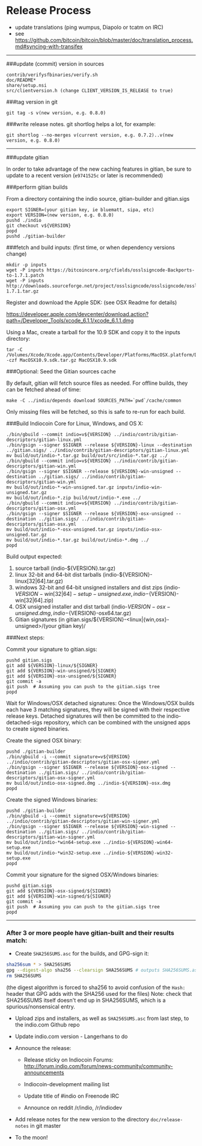 Release Process
====================

* update translations (ping wumpus, Diapolo or tcatm on IRC)
* see https://github.com/bitcoin/bitcoin/blob/master/doc/translation_process.md#syncing-with-transifex

* * *

###update (commit) version in sources

	contrib/verifysfbinaries/verify.sh
	doc/README*
	share/setup.nsi
	src/clientversion.h (change CLIENT_VERSION_IS_RELEASE to true)

###tag version in git

	git tag -s v(new version, e.g. 0.8.0)

###write release notes. git shortlog helps a lot, for example:

	git shortlog --no-merges v(current version, e.g. 0.7.2)..v(new version, e.g. 0.8.0)

* * *

###update gitian

 In order to take advantage of the new caching features in gitian, be sure to update to a recent version (`e9741525c` or later is recommended)

###perform gitian builds

 From a directory containing the indio source, gitian-builder and gitian.sigs
  
	export SIGNER=(your gitian key, ie bluematt, sipa, etc)
	export VERSION=(new version, e.g. 0.8.0)
	pushd ./indio
	git checkout v${VERSION}
	popd
	pushd ./gitian-builder

###fetch and build inputs: (first time, or when dependency versions change)
 
	mkdir -p inputs
	wget -P inputs https://bitcoincore.org/cfields/osslsigncode-Backports-to-1.7.1.patch
	wget -P inputs http://downloads.sourceforge.net/project/osslsigncode/osslsigncode/osslsigncode-1.7.1.tar.gz

 Register and download the Apple SDK: (see OSX Readme for details)
 
 https://developer.apple.com/devcenter/download.action?path=/Developer_Tools/xcode_6.1.1/xcode_6.1.1.dmg
 
 Using a Mac, create a tarball for the 10.9 SDK and copy it to the inputs directory:
 
	tar -C /Volumes/Xcode/Xcode.app/Contents/Developer/Platforms/MacOSX.platform/Developer/SDKs/ -czf MacOSX10.9.sdk.tar.gz MacOSX10.9.sdk

###Optional: Seed the Gitian sources cache

  By default, gitian will fetch source files as needed. For offline builds, they can be fetched ahead of time:

	make -C ../indio/depends download SOURCES_PATH=`pwd`/cache/common

  Only missing files will be fetched, so this is safe to re-run for each build.

###Build Indiocoin Core for Linux, Windows, and OS X:
  
	./bin/gbuild --commit indio=v${VERSION} ../indio/contrib/gitian-descriptors/gitian-linux.yml
	./bin/gsign --signer $SIGNER --release ${VERSION}-linux --destination ../gitian.sigs/ ../indio/contrib/gitian-descriptors/gitian-linux.yml
	mv build/out/indio-*.tar.gz build/out/src/indio-*.tar.gz ../
	./bin/gbuild --commit indio=v${VERSION} ../indio/contrib/gitian-descriptors/gitian-win.yml
	./bin/gsign --signer $SIGNER --release ${VERSION}-win-unsigned --destination ../gitian.sigs/ ../indio/contrib/gitian-descriptors/gitian-win.yml
	mv build/out/indio-*-win-unsigned.tar.gz inputs/indio-win-unsigned.tar.gz
	mv build/out/indio-*.zip build/out/indio-*.exe ../
	./bin/gbuild --commit indio=v${VERSION} ../indio/contrib/gitian-descriptors/gitian-osx.yml
	./bin/gsign --signer $SIGNER --release ${VERSION}-osx-unsigned --destination ../gitian.sigs/ ../indio/contrib/gitian-descriptors/gitian-osx.yml
	mv build/out/indio-*-osx-unsigned.tar.gz inputs/indio-osx-unsigned.tar.gz
	mv build/out/indio-*.tar.gz build/out/indio-*.dmg ../
	popd
  Build output expected:

  1. source tarball (indio-${VERSION}.tar.gz)
  2. linux 32-bit and 64-bit dist tarballs (indio-${VERSION}-linux[32|64].tar.gz)
  3. windows 32-bit and 64-bit unsigned installers and dist zips (indio-${VERSION}-win[32|64]-setup-unsigned.exe, indio-${VERSION}-win[32|64].zip)
  4. OSX unsigned installer and dist tarball (indio-${VERSION}-osx-unsigned.dmg, indio-${VERSION}-osx64.tar.gz)
  5. Gitian signatures (in gitian.sigs/${VERSION}-<linux|{win,osx}-unsigned>/(your gitian key)/

###Next steps:

Commit your signature to gitian.sigs:

	pushd gitian.sigs
	git add ${VERSION}-linux/${SIGNER}
	git add ${VERSION}-win-unsigned/${SIGNER}
	git add ${VERSION}-osx-unsigned/${SIGNER}
	git commit -a
	git push  # Assuming you can push to the gitian.sigs tree
	popd

  Wait for Windows/OSX detached signatures:
	Once the Windows/OSX builds each have 3 matching signatures, they will be signed with their respective release keys.
	Detached signatures will then be committed to the indio-detached-sigs repository, which can be combined with the unsigned apps to create signed binaries.

  Create the signed OSX binary:

	pushd ./gitian-builder
	./bin/gbuild -i --commit signature=v${VERSION} ../indio/contrib/gitian-descriptors/gitian-osx-signer.yml
	./bin/gsign --signer $SIGNER --release ${VERSION}-osx-signed --destination ../gitian.sigs/ ../indio/contrib/gitian-descriptors/gitian-osx-signer.yml
	mv build/out/indio-osx-signed.dmg ../indio-${VERSION}-osx.dmg
	popd

  Create the signed Windows binaries:

	pushd ./gitian-builder
	./bin/gbuild -i --commit signature=v${VERSION} ../indio/contrib/gitian-descriptors/gitian-win-signer.yml
	./bin/gsign --signer $SIGNER --release ${VERSION}-win-signed --destination ../gitian.sigs/ ../indio/contrib/gitian-descriptors/gitian-win-signer.yml
	mv build/out/indio-*win64-setup.exe ../indio-${VERSION}-win64-setup.exe
	mv build/out/indio-*win32-setup.exe ../indio-${VERSION}-win32-setup.exe
	popd

Commit your signature for the signed OSX/Windows binaries:

	pushd gitian.sigs
	git add ${VERSION}-osx-signed/${SIGNER}
	git add ${VERSION}-win-signed/${SIGNER}
	git commit -a
	git push  # Assuming you can push to the gitian.sigs tree
	popd

-------------------------------------------------------------------------

### After 3 or more people have gitian-built and their results match:

- Create `SHA256SUMS.asc` for the builds, and GPG-sign it:
```bash
sha256sum * > SHA256SUMS
gpg --digest-algo sha256 --clearsign SHA256SUMS # outputs SHA256SUMS.asc
rm SHA256SUMS
```
(the digest algorithm is forced to sha256 to avoid confusion of the `Hash:` header that GPG adds with the SHA256 used for the files)
Note: check that SHA256SUMS itself doesn't end up in SHA256SUMS, which is a spurious/nonsensical entry.

- Upload zips and installers, as well as `SHA256SUMS.asc` from last step, to the indio.com Github repo

- Update indio.com version - Langerhans to do

- Announce the release:

  - Release sticky on Indiocoin Forums: http://forum.indio.com/forum/news-community/community-announcements

  - Indiocoin-development mailing list

  - Update title of #indio on Freenode IRC

  - Announce on reddit /r/indio, /r/indiodev

- Add release notes for the new version to the directory `doc/release-notes` in git master

- To the moon!
